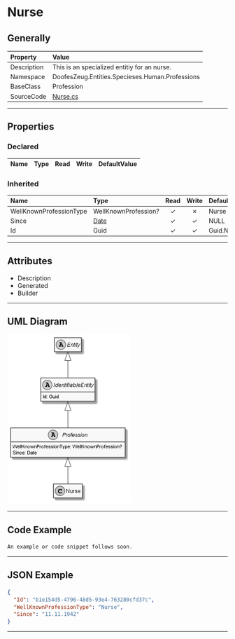 ﻿# Nurse

## Generally

|Property|Value|
|:-|:-|
|Description|This is an specialized entitiy for an nurse.|
|Namespace|DoofesZeug.Entities.Specieses.Human.Professions|
|BaseClass|Profession|
|SourceCode|[Nurse.cs](../../../../DoofesZeug.Library/Src/Entities/Specieses/Human/Professions/Nurse.cs)|

---

## Properties

### Declared

|Name|Type|Read|Write|DefaultValue|
|:---|:---|:--:|:---:|:-----------|

### Inherited

|Name|Type|Read|Write|DefaultValue|
|:---|:---|:--:|:---:|:-----------|
|WellKnownProfessionType|WellKnownProfession?|&#x2713;|&#x2717;|Nurse|
|Since|[Date](../../Entities/DoofesZeug.Entities.DateAndTime/Date.md)|&#x2713;|&#x2713;|NULL|
|Id|Guid|&#x2713;|&#x2713;|Guid.NewGuid()|

---

## Attributes

- Description
- Generated
- Builder

---

## UML Diagram

![Nurse.png](./Nurse.png "Nurse")

---

## Code Example

```cs
An example or code snippet follows soon.
```

---

## JSON Example

```json
{
  "Id": "b1e154d5-4796-48d5-93e4-763280cfd37c",
  "WellKnownProfessionType": "Nurse",
  "Since": "11.11.1942"
}
```

---

